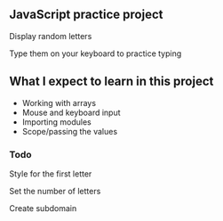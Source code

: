 ## JavaScript practice project

Display random letters

Type them on your keyboard to practice typing

## What I expect to learn in this project

- Working with arrays
- Mouse and keyboard input
- Importing modules
- Scope/passing the values

### Todo

Style for the first letter

Set the number of letters

Create subdomain